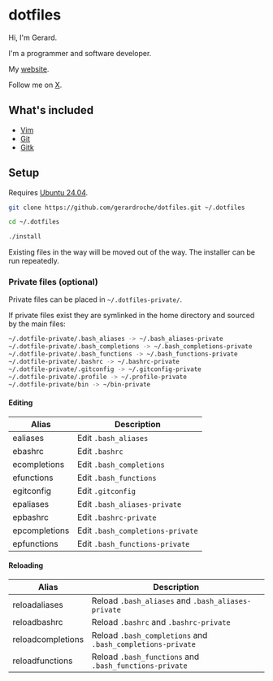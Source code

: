 # dotfiles

Hi, I'm Gerard.

I'm a programmer and software developer.

My [website](https://www.gerardroche.com/?ref=github.com/gerardroche/dotfiles).

Follow me on [X](https://x.com/gerardroche_/?ref=www.gerardroche.com).

## What's included

- [Vim](https://github.com/vim/vim)
- [Git](https://www.git-scm.com/)
- [Gitk](https://git-scm.com/docs/gitk)

## Setup

Requires [Ubuntu 24.04](https://ubuntu.com/desktop).

```sh
git clone https://github.com/gerardroche/dotfiles.git ~/.dotfiles
```

```sh
cd ~/.dotfiles
```

```sh
./install
```

Existing files in the way will be moved out of the way. The installer can be run repeatedly.

### Private files (optional)

Private files can be placed in `~/.dotfiles-private/`.

If private files exist they are symlinked in the home directory and sourced by the main files:

```sh
~/.dotfile-private/.bash_aliases -> ~/.bash_aliases-private
~/.dotfile-private/.bash_completions -> ~/.bash_completions-private
~/.dotfile-private/.bash_functions -> ~/.bash_functions-private
~/.dotfile-private/.bashrc -> ~/.bashrc-private
~/.dotfile-private/.gitconfig -> ~/.gitconfig-private
~/.dotfile-private/.profile -> ~/.profile-private
~/.dotfile-private/bin -> ~/bin-private
```

#### Editing

| Alias                 | Description |
| --------------------- | ----------- |
| ealiases              | Edit `.bash_aliases` |
| ebashrc               | Edit `.bashrc` |
| ecompletions          | Edit `.bash_completions` |
| efunctions            | Edit `.bash_functions` |
| egitconfig            | Edit `.gitconfig` |
| epaliases             | Edit `.bash_aliases-private` |
| epbashrc              | Edit `.bashrc-private` |
| epcompletions         | Edit `.bash_completions-private` |
| epfunctions           | Edit `.bash_functions-private` |

#### Reloading

| Alias                 | Description |
| --------------------- | ----------- |
| reloadaliases         | Reload `.bash_aliases` and `.bash_aliases-private` |
| reloadbashrc          | Reload `.bashrc` and `.bashrc-private` |
| reloadcompletions     | Reload `.bash_completions` and `.bash_completions-private` |
| reloadfunctions       | Reload `.bash_functions` and `.bash_functions-private` |
